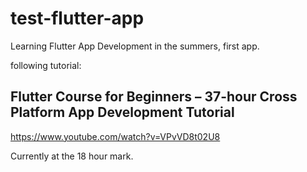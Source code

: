 # test-flutter-app
Learning Flutter App Development in the summers, first app. 


following tutorial: 
## Flutter Course for Beginners – 37-hour Cross Platform App Development Tutorial
https://www.youtube.com/watch?v=VPvVD8t02U8

Currently at the 18 hour mark.
